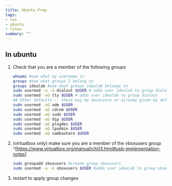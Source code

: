 ```yaml
---
title: Ubuntu Prep
tags:
- ros
- ubuntu
- linux
summary: ""
---
```


## In ubuntu

1. Check that you are a member of the following groups

    ```bash
    whoami #see what my username is
    groups #see what groups I belong to
    groups idealab #see what groups idealab belongs to
    sudo usermod -a -G dialout $USER # adds user idealab to group dialout
    sudo usermod -aG tty $USER # adds user idealab to group dialout
    ## Other defaults -- these may be necessary or already given by default.
    sudo usermod -aG adm $USER
    sudo usermod -aG cdrom $USER
    sudo usermod -aG sudo $USER
    sudo usermod -aG dip $USER
    sudo usermod -aG plugdev $USER
    sudo usermod -aG lpadmin $USER
    sudo usermod -aG sambashare $USER
    ```

1. (virtualbox only) make sure you are a member of the vboxusers group ^[<https://www.virtualbox.org/manual/ch03.html#usb-implementation-notes>]

    ```bash
    sudo groupadd vboxusers #create group vboxusers
    sudo usermod -a -G vboxusers $USER #adds user idealab to group vboxusers
    ```

1. restart to apply group changes
    
 